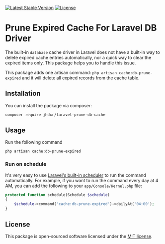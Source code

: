 [![Latest Stable Version](https://poser.pugx.org/jhdxr/laravel-prune-db-cache/v/stable.svg)](https://packagist.org/packages/jhdxr/laravel-prune-db-cache)
[![License](https://poser.pugx.org/jhdxr/laravel-prune-db-cache/license.svg)](https://packagist.org/packages/jhdxr/laravel-prune-db-cache) 


# Prune Expired Cache For Laravel DB Driver

The built-in `database` cache driver in Laravel does not have a built-in way to delete expired cache entries automatically, nor a quick way to clear the expired items only. This package helps you to handle this issue.

This package adds one artisan command: `php artisan cache:db-prune-expired` and it will delete all expired records from the cache table.


## Installation

You can install the package via composer:

```bash
composer require jhdxr/laravel-prune-db-cache
```


## Usage

Run the following command
```bash
php artisan cache:db-prune-expired
```


### Run on schedule
It's very easy to use [Laravel's built-in scheduler](https://laravel.com/docs/11.x/scheduling) to run the command automatically. For example, if you want to run the command every day at 4 AM, you can add the following to your `app/Console/Kernel.php` file:
```php
protected function schedule(Schedule $schedule)
{
    $schedule->command('cache:db-prune-expired')->dailyAt('04:00');
}
```


## License

This package is open-sourced software licensed under the [MIT license](LICENSE).
